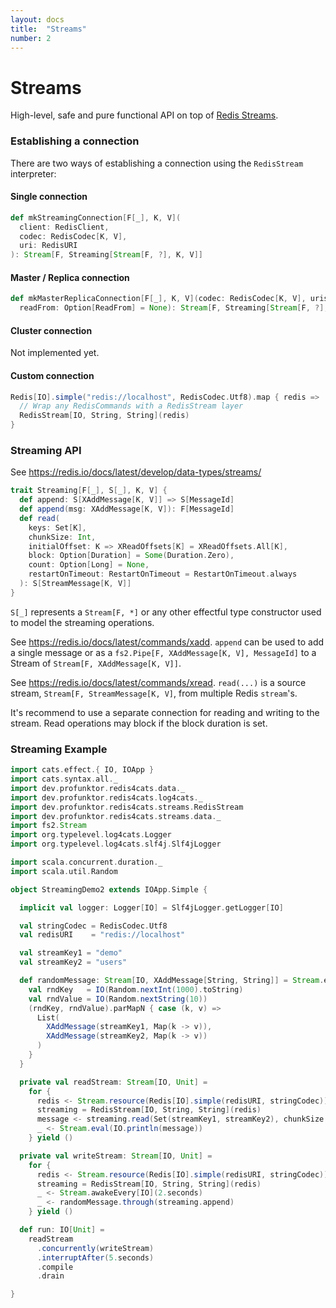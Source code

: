 ```yaml
---
layout: docs
title:  "Streams"
number: 2
---
```


# Streams

High-level, safe and pure functional API on top of [Redis Streams](https://redis.io/topics/streams-intro).

### Establishing a connection

There are two ways of establishing a connection using the `RedisStream` interpreter:

#### Single connection

```scala
def mkStreamingConnection[F[_], K, V](
  client: RedisClient,
  codec: RedisCodec[K, V],
  uri: RedisURI
): Stream[F, Streaming[Stream[F, ?], K, V]]
```

#### Master / Replica connection

```scala
def mkMasterReplicaConnection[F[_], K, V](codec: RedisCodec[K, V], uris: RedisURI*)(
  readFrom: Option[ReadFrom] = None): Stream[F, Streaming[Stream[F, ?], K, V]]
```

#### Cluster connection

Not implemented yet.

#### Custom connection

```scala
Redis[IO].simple("redis://localhost", RedisCodec.Utf8).map { redis =>
  // Wrap any RedisCommands with a RedisStream layer
  RedisStream[IO, String, String](redis)
}
```

### Streaming API

See https://redis.io/docs/latest/develop/data-types/streams/

```scala
trait Streaming[F[_], S[_], K, V] {
  def append: S[XAddMessage[K, V]] => S[MessageId]
  def append(msg: XAddMessage[K, V]): F[MessageId]
  def read(
    keys: Set[K],
    chunkSize: Int,
    initialOffset: K => XReadOffsets[K] = XReadOffsets.All[K],
    block: Option[Duration] = Some(Duration.Zero),
    count: Option[Long] = None,
    restartOnTimeout: RestartOnTimeout = RestartOnTimeout.always
  ): S[StreamMessage[K, V]]
}
```

`S[_]` represents a `Stream[F, *]` or any other effectful type constructor used to model the streaming operations.

See https://redis.io/docs/latest/commands/xadd.
`append` can be used to add a single message or as a `fs2.Pipe[F, XAddMessage[K, V], MessageId]` to a Stream of `Stream[F, XAddMessage[K, V]]`.

See https://redis.io/docs/latest/commands/xread.
`read(...)` is a source stream, `Stream[F, StreamMessage[K, V]`, from multiple Redis `stream`'s.

It's recommend to use a separate connection for reading and writing to the stream. Read operations may block if the
block duration is set.

### Streaming Example

```scala mdoc:silent
import cats.effect.{ IO, IOApp }
import cats.syntax.all._
import dev.profunktor.redis4cats.data._
import dev.profunktor.redis4cats.log4cats._
import dev.profunktor.redis4cats.streams.RedisStream
import dev.profunktor.redis4cats.streams.data._
import fs2.Stream
import org.typelevel.log4cats.Logger
import org.typelevel.log4cats.slf4j.Slf4jLogger

import scala.concurrent.duration._
import scala.util.Random

object StreamingDemo2 extends IOApp.Simple {

  implicit val logger: Logger[IO] = Slf4jLogger.getLogger[IO]

  val stringCodec = RedisCodec.Utf8
  val redisURI    = "redis://localhost"

  val streamKey1 = "demo"
  val streamKey2 = "users"

  def randomMessage: Stream[IO, XAddMessage[String, String]] = Stream.evals {
    val rndKey   = IO(Random.nextInt(1000).toString)
    val rndValue = IO(Random.nextString(10))
    (rndKey, rndValue).parMapN { case (k, v) =>
      List(
        XAddMessage(streamKey1, Map(k -> v)),
        XAddMessage(streamKey2, Map(k -> v))
      )
    }
  }

  private val readStream: Stream[IO, Unit] =
    for {
      redis <- Stream.resource(Redis[IO].simple(redisURI, stringCodec))
      streaming = RedisStream[IO, String, String](redis)
      message <- streaming.read(Set(streamKey1, streamKey2), chunkSize = 1)
      _ <- Stream.eval(IO.println(message))
    } yield ()

  private val writeStream: Stream[IO, Unit] =
    for {
      redis <- Stream.resource(Redis[IO].simple(redisURI, stringCodec))
      streaming = RedisStream[IO, String, String](redis)
      _ <- Stream.awakeEvery[IO](2.seconds)
      _ <- randomMessage.through(streaming.append)
    } yield ()

  def run: IO[Unit] =
    readStream
      .concurrently(writeStream)
      .interruptAfter(5.seconds)
      .compile
      .drain

}
```

